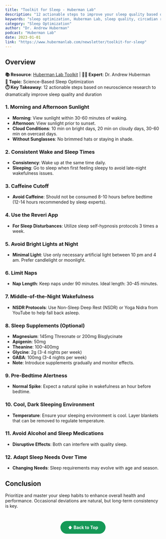 ```yaml
---
title: "Toolkit for Sleep - Huberman Lab"
description: "12 actionable steps to improve your sleep quality based on scientific insights from the Huberman Lab, covering light exposure, temperature, and optimization strategies."
keywords: "sleep optimization, Huberman Lab, sleep quality, circadian rhythm, sleep toolkit, Andrew Huberman"
category: "Sleep Optimization"
author: "Dr. Andrew Huberman"
podcast: "Huberman Lab"
date: 2023-01-01
link: "https://www.hubermanlab.com/newsletter/toolkit-for-sleep"
---
```


## Overview

**📚 Resource**: [Huberman Lab Toolkit](https://www.hubermanlab.com/newsletter/toolkit-for-sleep) | **👨‍⚕️ Expert**: Dr. Andrew Huberman  
**🎯 Topic**: Science-Based Sleep Optimization  
**⏱️ Key Takeaway**: 12 actionable steps based on neuroscience research to dramatically improve sleep quality and duration

### 1. Morning and Afternoon Sunlight
- **Morning**: View sunlight within 30-60 minutes of waking. 
- **Afternoon**: View sunlight prior to sunset. 
- **Cloud Conditions**: 10 min on bright days, 20 min on cloudy days, 30-60 min on overcast days.
- **Without Sunglasses**: No brimmed hats or staying in shade.

### 2. Consistent Wake and Sleep Times
- **Consistency**: Wake up at the same time daily.
- **Sleeping**: Go to sleep when first feeling sleepy to avoid late-night wakefulness issues.

### 3. Caffeine Cutoff
- **Avoid Caffeine**: Should not be consumed 8-10 hours before bedtime (12-14 hours recommended by sleep experts).

### 4. Use the Reveri App
- **For Sleep Disturbances**: Utilize sleep self-hypnosis protocols 3 times a week. 

### 5. Avoid Bright Lights at Night
- **Minimal Light**: Use only necessary artificial light between 10 pm and 4 am. Prefer candlelight or moonlight.

### 6. Limit Naps
- **Nap Length**: Keep naps under 90 minutes. Ideal length: 30-45 minutes.

### 7. Middle-of-the-Night Wakefulness
- **NSDR Protocols**: Use Non-Sleep Deep Rest (NSDR) or Yoga Nidra from YouTube to help fall back asleep.

### 8. Sleep Supplements (Optional)
- **Magnesium**: 145mg Threonate or 200mg Bisglycinate
- **Apigenin**: 50mg
- **Theanine**: 100-400mg
- **Glycine**: 2g (3-4 nights per week)
- **GABA**: 100mg (3-4 nights per week)
- **Note**: Introduce supplements gradually and monitor effects.

### 9. Pre-Bedtime Alertness
- **Normal Spike**: Expect a natural spike in wakefulness an hour before bedtime.

### 10. Cool, Dark Sleeping Environment
- **Temperature**: Ensure your sleeping environment is cool. Layer blankets that can be removed to regulate temperature.

### 11. Avoid Alcohol and Sleep Medications
- **Disruptive Effects**: Both can interfere with quality sleep.

### 12. Adapt Sleep Needs Over Time
- **Changing Needs**: Sleep requirements may evolve with age and season.

## Conclusion
Prioritize and master your sleep habits to enhance overall health and performance. Occasional deviations are natural, but long-term consistency is key.

<div style="text-align: center; margin: 40px 0;">
  <a href="#" style="background: #159957; color: white; padding: 12px 24px; border-radius: 25px; text-decoration: none; font-weight: bold; display: inline-block; transition: all 0.3s ease;" onmouseover="this.style.background='#1e7e34'; this.style.transform='translateY(-2px)'" onmouseout="this.style.background='#159957'; this.style.transform='translateY(0)'">
    ⬆️ Back to Top
  </a>
</div>